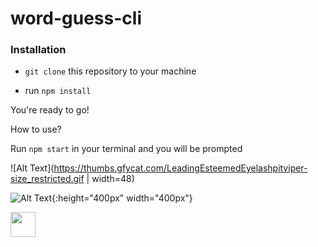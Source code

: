 # word-guess-cli

### Installation

* `git clone` this repository to your machine


* run `npm install`

You're ready to go!

How to use?

Run `npm start` in your terminal and you will be prompted 


![Alt Text](https://thumbs.gfycat.com/LeadingEsteemedEyelashpitviper-size_restricted.gif | width=48)


![Alt Text](https://thumbs.gfycat.com/AmpleOddAquaticleech-size_restricted.gif){:height="400px" width="400px"}


<img src="https://media.giphy.com/media/vFKqnCdLPNOKc/giphy.gif" width="40" height="40" />
